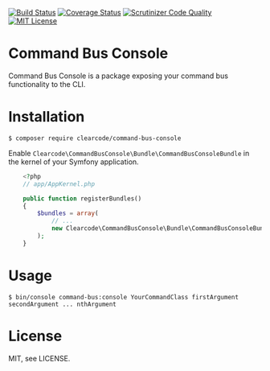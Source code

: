 [![Build Status](https://travis-ci.org/ClearcodeHQ/command-bus-console.svg?branch=master)](https://travis-ci.org/ClearcodeHQ/command-bus-console)
[![Coverage Status](https://coveralls.io/repos/ClearcodeHQ/command-bus-console/badge.svg?branch=master&service=github)](https://coveralls.io/github/ClearcodeHQ/command-bus-console?branch=master)
[![Scrutinizer Code Quality](https://scrutinizer-ci.com/g/ClearcodeHQ/command-bus-console/badges/quality-score.png?b=master)](https://scrutinizer-ci.com/g/ClearcodeHQ/command-bus-console/?branch=master)
[![MIT License](https://img.shields.io/packagist/l/clearcode/command-bus-console.svg)](https://github.com/ClearcodeHQ/command-bus-console/blob/master/LICENSE)

# Command Bus Console

Command Bus Console is a package exposing your command bus functionality to the CLI.

# Installation

```
$ composer require clearcode/command-bus-console
```

Enable `Clearcode\CommandBusConsole\Bundle\CommandBusConsoleBundle` in the kernel of your Symfony application.

```php
    <?php
    // app/AppKernel.php

    public function registerBundles()
    {
        $bundles = array(
            // ...
            new Clearcode\CommandBusConsole\Bundle\CommandBusConsoleBundle(),
        );
    }
```

# Usage

```
$ bin/console command-bus:console YourCommandClass firstArgument secondArgument ... nthArgument
```

# License

MIT, see LICENSE.
